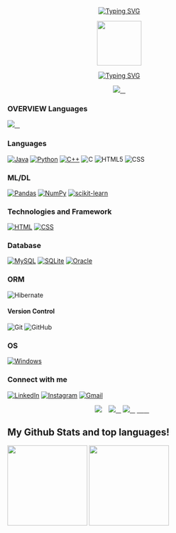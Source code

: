 
<p align="center">
    <a href="https://github.com/skrShailesh">
        <img src="https://readme-typing-svg.demolab.com?font=Georgia&size=28&duration=2000&pause=100&multiline=true&width=300&height=50& lines=Hi!+ there;" alt="Typing SVG" />
    </a>
  




<div id ="header" align ="center"> 
   <img src ="https://media.giphy.com/media/M9gbBd9nbDrOTu1Mqx/giphy.gif" width ="100"/> 
 </div>
      

<p align="center">
    <a href="https://github.com/skrShailesh">
        <img src="https://readme-typing-svg.demolab.com?font=Georgia&size=20&duration=2000&pause=100&multiline=true&width=500&height=80&lines=Hi!+ I'm +Shailesh+Kumar;A Computer Science Engineering student+%7C+%7C+;Welcome to my repo+%7C+%7C+" alt="Typing SVG" />
    </a>

 <p align="center">
   <a href="https://github.com/skrShailesh"> 
     <img src="https://komarev.com/ghpvc/?username=skrShailesh&color=blue&style=flat)" /> 
   </a> 
 </p>    


 ### OVERVIEW Languages  
  
 <p align = "left"> 
   <a href="https://skillicons.dev"> 
     <img src="https://skillicons.dev/icons?i=java,c,cpp,html,css,py,mysql,sqlite,github,git" /> 
   </a> 
 </p>

    
### Languages
[![Java](https://img.shields.io/badge/java-3670A0?style=for-the-badge&logo=openjdk&logoColor=black)](https://github.com/skrShailesh)
[![Python](https://img.shields.io/badge/python-3670A0?style=for-the-badge&logo=python&logoColor=ffdd54)](https://github.com/skrShailesh)
[![C++](https://img.shields.io/badge/c++-%2300599C.svg?style=for-the-badge&logo=c%2B%2B&logoColor=white)](https://github.com/skrShailesh)
![C](https://img.shields.io/badge/c-%2300599C.svg?style=for-the-badge&logo=c&logoColor=white)
![HTML5](https://img.shields.io/badge/html5-%23E34F26.svg?style=for-the-badge&logo=html5&logoColor=white)
![CSS](https://img.shields.io/badge/css-%231572B6.svg?style=for-the-badge&logo=css3&logoColor=white)


    
  

    
### ML/DL
[![Pandas](https://img.shields.io/badge/pandas-%23150458.svg?style=for-the-badge&logo=pandas&logoColor=white)](https://github.com/skrShailesh)
[![NumPy](https://img.shields.io/badge/numpy-%23013243.svg?style=for-the-badge&logo=numpy&logoColor=white)](https://github.com/skrShailesh)
[![scikit-learn](https://img.shields.io/badge/scikit--learn-%23F7931E.svg?style=for-the-badge&logo=scikit-learn&logoColor=white)](https://github.com/skrShailesh)
    
### Technologies and Framework
[![HTML](https://img.shields.io/badge/HTML-black?style=for-the-badge&logo=HTML)](https://github.com/wervlad)
[![CSS](https://img.shields.io/badge/CSS-black?style=for-the-badge&logo=CSS)](https://github.com/wervlad)
    
### Database
[![MySQL](https://img.shields.io/badge/mysql-%2300f.svg?style=for-the-badge&logo=mysql&logoColor=white)](https://github.com/skrShailesh)
[![SQLite](https://img.shields.io/badge/sqlite-%2307405e.svg?style=for-the-badge&logo=sqlite&logoColor=white)](https://github.com/skrShailesh)
[![Oracle](https://img.shields.io/badge/Oracle-F80000?style=for-the-badge&logo=oracle&logoColor=black)](https://github.com/skrShailesh)

### ORM
![Hibernate](https://img.shields.io/badge/Hibernate-59666C?style=for-the-badge&logo=Hibernate&logoColor=white)

#### Version Control
![Git](https://img.shields.io/badge/-Git-000?style=for-the-badge&logo=git)
![GitHub](https://img.shields.io/badge/-GitHub-000?style=for-the-badge&logo=github)
    
### OS  
[![Windows](https://img.shields.io/badge/Windows-black?style=for-the-badge&logo=Windows)](https://github.com/skr/shailesh)


### Connect with me
[![LinkedIn](https://img.shields.io/badge/linkedin-%230077B5.svg?style=for-the-badge&logo=linkedin&logoColor=white&link=https://www.linkedin.com/in/shaileshkumar05/)](https://www.linkedin.com/in/shaileshkumar05/)
[![Instagram](https://img.shields.io/badge/instagram-%23E4405F.svg?style=for-the-badge&logo=Instagram&logoColor=white&link=https://www.instagram.com/skr_shailesh/)](https://www.instagram.com/skr_shailesh/)
[![Gmail](https://img.shields.io/badge/Gmail-D14836?style=for-the-badge&logo=gmail&logoColor=white&link=https://www.skrshailesh05@gmail.com/)](https://www.skrshailesh05@gmail.com/)
    

 
 <p align="center"> 
   <a href="https://github.com/wervlad"> 
     <img src="http://github-profile-summary-cards.vercel.app/api/cards/profile-details?username=skrShailesh&theme=transparent" /> 
   </a> 
   <a href="https://github.com/skrShailesh"> 
     <img src="https://github-readme-streak-stats.herokuapp.com/?user=skrShailesh&hide_border=true&card_width=338&theme=transparent" /> 
   </a> 
   <a href="https://github.com/skrShailesh"> 
     <img src="http://github-profile-summary-cards.vercel.app/api/cards/stats?username=skrShailesh&theme=transparent" /> 
   </a> 
   <a href="https://github.com/skrShailesh"> 
     <img src="https://github-readme-stats.vercel.app/api/top-langs/?username = skrShailesh&langs_count=10&exclude_repo=&hide=jupyter%20notebook,vim%20script,cmake,makefile,batchfile,emacs%20lisp,css,html&layout=default&card_width=699&hide_border=true&theme=transparent" /> 
   </a> 
 </p> 
  
  

 
     
## My Github Stats and top languages!


<img height="180em" src="https://github-readme-stats.vercel.app/api?username=skrShailesh&show_icons=true&hide_border=true" /> 
  <img height="180em" src="https://github-readme-stats.vercel.app/api/top-langs/?username=skrShailesh&show_icons=true&hide_border=true&layout=compact&langs_count=8"/> </td>
 
    

  
 


<!--
**skrShailesh/skrShailesh** is a ✨ _special_ ✨ repository because its `README.md` (this file) appears on your GitHub profile.

Here are some ideas to get you started:

- 🔭 I’m currently working on ...
- 🌱 I’m currently learning ...
- 👯 I’m looking to collaborate on ...
- 🤔 I’m looking for help with ...
- 💬 Ask me about ...
- 📫 How to reach me: ...
- 😄 Pronouns: ...
- ⚡ Fun fact: ...
-->
